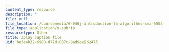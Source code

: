 ```yaml
---
content_type: resource
description: ''
file: null
file_location: /coursemedia/6-046j-introduction-to-algorithms-sma-5503-fall-2005/be3a4b326980d77d837c0ad9ee9b2475_2RxCCEHlEys.srt
file_type: application/x-subrip
resourcetype: Other
title: 3play caption file
uid: be3a4b32-6980-d77d-837c-0ad9ee9b2475
---
```

